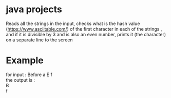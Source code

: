 # java projects
Reads all the strings in the input, checks what is the hash value (https://www.asciitable.com/) of the first character in each of the strings , and if it is divisible by 3 and is also an even number, prints it (the character) on a separate line to the screen
# Example
for input : Before a E f                                                                                                                                                       
the output is :                                                                                                                                                          
B                                                                                                                                                                        
f
